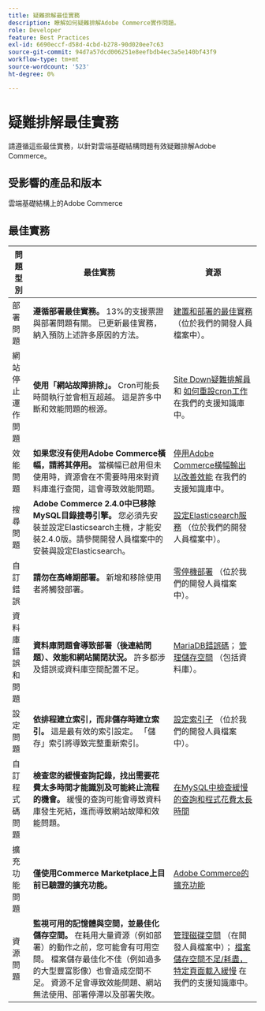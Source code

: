 ```yaml
---
title: 疑難排解最佳實務
description: 瞭解如何疑難排解Adobe Commerce實作問題。
role: Developer
feature: Best Practices
exl-id: 6690eccf-d58d-4cbd-b278-90d020ee7c63
source-git-commit: 94d7a57dcd006251e8eefbdb4ec3a5e140bf43f9
workflow-type: tm+mt
source-wordcount: '523'
ht-degree: 0%

---
```


# 疑難排解最佳實務

請遵循這些最佳實務，以針對雲端基礎結構問題有效疑難排解Adobe Commerce。

## 受影響的產品和版本

雲端基礎結構上的Adobe Commerce

## 最佳實務

| 問題型別 | 最佳實務 | 資源 |
|----------------------------|----------------------------------------------------------------------------------------------------------------------------------------------------------------------------------------------------------------------------------------------------------------------------------------------------------------------------------------------------------------------------------------------------|-------------------------------------------------------------------------------------------------------------------------------------------------------------------------------------------------------------------------------------------------------------------------------------------------------------------------------------------------------------------------------------------------------|
| 部署問題 | **遵循部署最佳實務。** 13%的支援票證與部署問題有關。 已更新最佳實務，納入預防上述許多原因的方法。 | [建置和部署的最佳實務](https://devdocs.magento.com/cloud/reference/discover-deploy.html#best-practices) （位於我們的開發人員檔案中）。 |
| 網站停止運作問題 | **使用「網站故障排除」。** Cron可能長時間執行並會相互超越。 這是許多中斷和效能問題的根源。 | [Site Down疑難排解員](https://experienceleague.adobe.com/docs/commerce-knowledge-base/kb/troubleshooting/site-down-or-unresponsive/magento-site-down-troubleshooter.html?lang=en) 和 [如何重設cron工作](https://experienceleague.adobe.com/docs/commerce-knowledge-base/kb/troubleshooting/miscellaneous/cron-job-is-stuck-in-running-status.html?lang=en) 在我們的支援知識庫中。 |
| 效能問題 | **如果您沒有使用Adobe Commerce橫幅，請將其停用。** 當橫幅已啟用但未使用時，資源會在不需要時用來對資料庫進行查閱，這會導致效能問題。 | [停用Adobe Commerce橫幅輸出以改善效能](https://experienceleague.adobe.com/docs/commerce-knowledge-base/kb/troubleshooting/miscellaneous/disable-magento-banner-output-to-improve-site-performance.html) 在我們的支援知識庫中。 |
| 搜尋問題 | **Adobe Commerce 2.4.0中已移除MySQL目錄搜尋引擎。** 您必須先安裝並設定Elasticsearch主機，才能安裝2.4.0版。請參閱開發人員檔案中的安裝與設定Elasticsearch。 | [設定Elasticsearch服務](https://devdocs.magento.com/cloud/project/services-elastic.html) （位於我們的開發人員檔案中）。 |
| 自訂錯誤 | **請勿在高峰期部署。** 新增和移除使用者將觸發部署。 | [零停機部署](https://devdocs.magento.com/cloud/deploy/reduce-downtime.html) （位於我們的開發人員檔案中）。 |
| 資料庫錯誤和問題 | **資料庫問題會導致部署（後連結問題）、效能和網站關閉狀況。** 許多都涉及錯誤或資料庫空間配置不足。 | [MariaDB錯誤碼](https://mariadb.com/kb/en/library/mariadb-error-codes/#mariadb-specific-error-codes)； [管理儲存空間](https://devdocs.magento.com/cloud/project/manage-disk-space.html) （包括資料庫）。 |
| 設定問題 | **依排程建立索引，而非儲存時建立索引。** 這是最有效的索引設定。 「儲存」索引將導致完整重新索引。 | [設定索引子](../../../configuration/cli/manage-indexers.md#configure-indexers) （位於我們的開發人員檔案中）。 |
| 自訂程式碼問題 | **檢查您的緩慢查詢記錄，找出需要花費太多時間才能識別及可能終止流程的機會。** 緩慢的查詢可能會導致資料庫發生死結，進而導致網站故障和效能問題。 | [在MySQL中檢查緩慢的查詢和程式花費太長時間](https://experienceleague.adobe.com/docs/commerce-knowledge-base/kb/troubleshooting/database/checking-slow-queries-and-processes-mysql.html) |
| 擴充功能問題 | **僅使用Commerce Marketplace上目前已驗證的擴充功能。** | [Adobe Commerce的擴充功能](https://marketplace.magento.com/extensions.html) |
| 資源問題 | **監視可用的記憶體與空間，並最佳化儲存空間。** 在耗用大量資源（例如部署）的動作之前，您可能會有可用空間。 檔案儲存最佳化不佳（例如過多的大型豐富影像）也會造成空間不足。 資源不足會導致效能問題、網站無法使用、部署停滯以及部署失敗。 | [管理磁碟空間](https://devdocs.magento.com/cloud/project/manage-disk-space.html) （在開發人員檔案中）； [檔案儲存空間不足/耗盡，特定頁面載入緩慢](https://experienceleague.adobe.com/docs/commerce-knowledge-base/kb/troubleshooting/miscellaneous/file-storage-low-specific-page-loads-are-slow.html?lang=en) 在我們的支援知識庫中。 |
